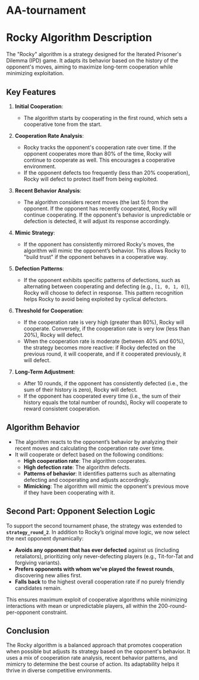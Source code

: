 # AA-tournament
# Rocky Algorithm Description

The "Rocky" algorithm is a strategy designed for the Iterated Prisoner's Dilemma (IPD) game. It adapts its behavior based on the history of the opponent's moves, aiming to maximize long-term cooperation while minimizing exploitation.

## Key Features

1. **Initial Cooperation**:
   - The algorithm starts by cooperating in the first round, which sets a cooperative tone from the start.

2. **Cooperation Rate Analysis**:
   - Rocky tracks the opponent's cooperation rate over time. If the opponent cooperates more than 80% of the time, Rocky will continue to cooperate as well. This encourages a cooperative environment.
   - If the opponent defects too frequently (less than 20% cooperation), Rocky will defect to protect itself from being exploited.

3. **Recent Behavior Analysis**:
   - The algorithm considers recent moves (the last 5) from the opponent. If the opponent has recently cooperated, Rocky will continue cooperating. If the opponent's behavior is unpredictable or defection is detected, it will adjust its response accordingly.

4. **Mimic Strategy**:
   - If the opponent has consistently mirrored Rocky's moves, the algorithm will mimic the opponent’s behavior. This allows Rocky to "build trust" if the opponent behaves in a cooperative way.

5. **Defection Patterns**:
   - If the opponent exhibits specific patterns of defections, such as alternating between cooperating and defecting (e.g., `[1, 0, 1, 0]`), Rocky will choose to defect in response. This pattern recognition helps Rocky to avoid being exploited by cyclical defectors.

6. **Threshold for Cooperation**:
   - If the cooperation rate is very high (greater than 80%), Rocky will cooperate. Conversely, if the cooperation rate is very low (less than 20%), Rocky will defect.
   - When the cooperation rate is moderate (between 40% and 60%), the strategy becomes more reactive: if Rocky defected on the previous round, it will cooperate, and if it cooperated previously, it will defect.

7. **Long-Term Adjustment**:
   - After 10 rounds, if the opponent has consistently defected (i.e., the sum of their history is zero), Rocky will defect.
   - If the opponent has cooperated every time (i.e., the sum of their history equals the total number of rounds), Rocky will cooperate to reward consistent cooperation.

## Algorithm Behavior

- The algorithm reacts to the opponent’s behavior by analyzing their recent moves and calculating the cooperation rate over time.
- It will cooperate or defect based on the following conditions:
  - **High cooperation rate**: The algorithm cooperates.
  - **High defection rate**: The algorithm defects.
  - **Patterns of behavior**: It identifies patterns such as alternating defecting and cooperating and adjusts accordingly.
  - **Mimicking**: The algorithm will mimic the opponent's previous move if they have been cooperating with it.


## Second Part: Opponent Selection Logic

To support the second tournament phase, the strategy was extended to **`strategy_round_2`**. In addition to Rocky’s original move logic, we now select the next opponent dynamically:

- **Avoids any opponent that has ever defected** against us (including retaliators), prioritizing only never-defecting players (e.g., Tit-for-Tat and forgiving variants).
- **Prefers opponents with whom we’ve played the fewest rounds**, discovering new allies first.
- **Falls back** to the highest overall cooperation rate if no purely friendly candidates remain.

This ensures maximum exploit of cooperative algorithms while minimizing interactions with mean or unpredictable players, all within the 200-round-per-opponent constraint.



## Conclusion

The Rocky algorithm is a balanced approach that promotes cooperation when possible but adjusts its strategy based on the opponent's behavior. It uses a mix of cooperation rate analysis, recent behavior patterns, and mimicry to determine the best course of action. Its adaptability helps it thrive in diverse competitive environments.

